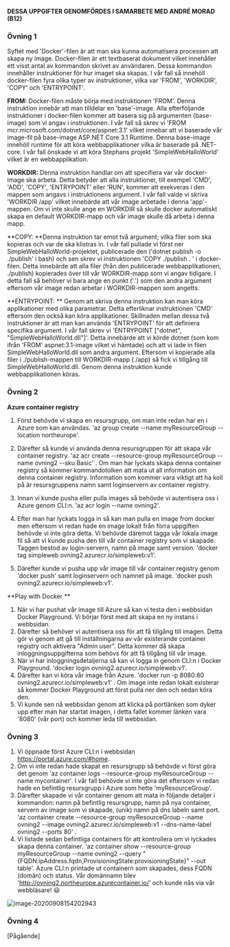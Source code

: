 **DESSA UPPGIFTER GENOMFÖRDES I SAMARBETE MED ANDRÉ MORAD (B12)**

### **Övning 1**

Syftet med 'Docker'-filen är att man ska kunna automatisera processen att skapa ny image. Docker-filen är ett textbaserat dokument vilket innehåller ett visst antal av kommandon skrivet av användaren. Dessa kommandon innehåller instruktioner för hur imaget ska skapas. I vår fall så innehöll docker-filen fyra olika typer av instruktioner, vilka var 'FROM', 'WORKDIR', 'COPY' och 'ENTRYPOINT'.

**FROM:** Docker-filen måste börja med instruktionen 'FROM'. Denna instruktion innebär att man tilldelar en 'base'-image. Alla efterföljande instruktioner i docker-filen kommer att basera sig på argumenten (base-image) som vi angav i instruktionen. I vår fall så skrev vi 'FROM mcr.microsoft.com/dotnet/core/aspnet:3.1' vilket innebar att vi baserade vår image-fil på base-image ASP.NET Core 3.1 Runtime.  Denna base-image innehöll runtime för att köra webbapplikationer vilka är baserade på .NET-core. I vår fall önskade vi att köra Stephans projekt 'SimpleWebHalloWorld' vilket är en webbapplikation. 

**WORKDIR:** Denna instruktion handlar om att specifiera var vår docker-image ska arbeta. Detta betyder att alla instruktioner, till exempel 'CMD', 'ADD', 'COPY', 'ENTRYPOINT' eller 'RUN', kommer att exekveras i den mappen som angavs i instruktionens argument. I vår fall valde vi skriva 'WORKDIR /app' vilket innebärde att vår image arbetade i denna 'app'-mappen. Om vi inte skulle ange en WORKDIR så skulle docker automatiskt skapa en default WORKDIR-mapp och vår image skulle då arbeta i denna mapp.

**COPY: **Denna instruktion tar emot två argument; vilka filer som ska kopieras och var de ska klistras in.  I vår fall pullade vi först ner SimpleWebHalloWorld-projektet, publicerade den ('dotnet publish -o ./publish' i bash) och sen skrev vi instruktionen 'COPY ./publish . ' i docker-filen. Detta innebärde att alla filer (från den publicerade webbapplikationen, ./publish) kopierades över till vår WORKDIR-mapp som vi angav tidigare. I detta fall så behöver vi bara ange en punkt ('.') som den andra argument eftersom vår image redan arbetar i WORKDIR-mappen som angetts.

**ENTRYPOINT: ** Genom att skriva denna instruktion kan man köra applikationer med olika parametrar. Detta efterliknar instruktionen 'CMD' eftersom den också kan köra applikationer.  Skillnaden mellan dessa två instruktioner är att man kan använda 'ENTRYPOINT' för att definiera specifika argument. I vår fall skrev vi 'ENTRYPOINT ["dotnet", "SimpleWebHalloWorld.dll"]'. Detta innebärde att vi körde dotnet (som kom ifrån 'FROM' aspnet:3.1-image vilket vi hämtade) och att vi lade in filen SimpleWebHalloWorld.dll som andra argument. Eftersom vi kopierade alla filer i ./publish-mappen till WORKDIR-mapp (./app) så fick vi tillgång till SimpleWebHalloWorld.dll. Genom denna instruktion kunde webbapplikationen köras.



### **Övning 2**

**Azure container registry**

1. Först behövde vi skapa en resursgrupp, om man inte redan har en i Azure som kan användas. 'az group create --name myResourceGroup --location northeurope'.

2. Därefter så kunde vi använda denna resursgruppen för att skapa vår container registry. 'az acr create --resource-group myResourceGroup --name ovning2 --sku Basic' . Om man har lyckats skapa denna container registry så kommer kommandotolken att mata ut all information om denna container registry. Information som kommer vara viktigt att ha koll på är resursgruppens namn samt loginservern av container registry.

3. Innan vi kunde pusha eller pulla images så behövde vi autentisera oss i Azure genom CLI:n. 'az acr login --name ovning2'.

4. Efter man har lyckats logga in så kan man pulla en image from docker men eftersom vi redan hade en image lokalt från förra uppgiften behövde vi inte göra detta. Vi behövde däremot tagga vår lokala image fil så att vi kunde pusha den till vår container registry som vi skapade. Taggen bestod av login-servern, namn på image samt version. 'docker tag simpleweb ovning2.azurecr.io/simpleweb:v1'.

5. Därefter kunde vi pusha upp vår image till vår container registry genom 'docker push' samt loginservern och namnet på image. 'docker push  ovning2.azurecr.io/simpleweb:v1'.

   

**Play with Docker **

1. När vi har pushat vår image till Azure så kan vi testa den i webbsidan Docker Playground. Vi börjar först med att skapa en ny instans i webbsidan.
2. Därefter så behöver vi autentisera oss för att få tillgång till imagen. Detta gör vi genom att gå till inställningarna av vår existerande container registry och aktivera "Admin user". Detta kommer då skapa inloggningsuppgifterna som behövs för att få tillgång till vår image.
3. När vi har inloggningsdetaljerna så kan vi logga in genom CLI:n i Docker Playground. 'docker login ovning2.azurecr.io/simpleweb:v1'.
4. Därefter kan vi köra vår image från Azure. 'docker run -p 8080:80  ovning2.azurecr.io/simpleweb:v1' . Om image inte redan lokalt existerar så kommer Docker Playground att först pulla ner den och sedan köra den.
5. Vi kunde sen nå webbsidan genom att klicka på portlänken som dyker upp efter man har startat imagen, i detta fallet kommer länken vara '8080' (vår port) och kommer leda till webbsidan.

### **Övning 3**

1. Vi öppnade först Azure CLI:n i webbsidan https://portal.azure.com/#home.
2. Om vi inte redan hade skapat en resursgrupp så behövde vi först göra det genom 'az container logs --resource-group myResourceGroup --name mycontainer'. I vår fall behövde vi inte göra det eftersom vi redan hade en befintlig resursgrupp i Azure som hette 'myResourceGroup'.
3. Därefter skapade vi vår container genom att mata in följande detaljer i kommandon: namn på befintlig resursgrupp, namn på nya container, servern av image som vi skapade, (unik) namn på dns labeln samt port. 'az container create --resource-group myResourceGroup --name ovning2 --image ovning2.azurecr.io/simpleweb:v1 --dns-name-label ovning2 --ports 80' .
4. Vi listade sedan befintliga containers för att kontrollera om vi lyckades skapa denna container. 'az container show --resource-group myResourceGroup --name ovning2 --query "{FQDN:ipAddress.fqdn,ProvisioningState:provisioningState}" --out table'. Azure CLI:n printade ut containern som skapades, dess FQDN (domän) och status. Vår domännamn blev 'http://ovning2.northeurope.azurecontainer.io/' och kunde nås via vår webbläsare! :smiley:

![image-20200908154202943](C:\Users\norsh\AppData\Roaming\Typora\typora-user-images\image-20200908154202943.png)



### **Övning 4**

[Pågående]